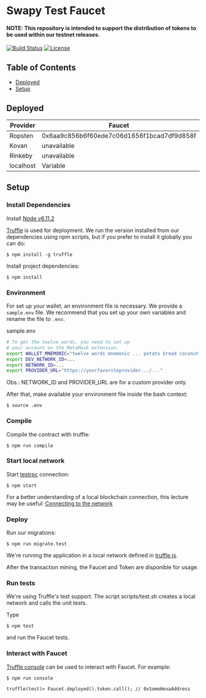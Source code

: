 # Swapy Test Faucet

#### NOTE: This repository is intended to support the distribution of tokens to be used within our testnet releases.

[![Build Status](https://travis-ci.org/SwapyNetwork/swapy-test-faucet.svg?branch=master)](https://travis-ci.org/SwapyNetwork/swapy-test-faucet)
[![License](https://img.shields.io/badge/License-Apache%202.0-blue.svg)](https://opensource.org/licenses/Apache-2.0)

## Table of Contents

* [Deployed](#deployed)
* [Setup](#setup)

## Deployed

| Provider  | Faucet                                     | Token                                      |
|-----------|--------------------------------------------|--------------------------------------------|
| Ropsten   | 0x6aa9c856b6f60ede7c06d1656f1bcad7df9d858f | 0xddcc1ebf2f4d47b485a201b64f41c1ddd18ab247 |
| Kovan     | unavailable                                | unavailable                                |
| Rinkeby   | unavailable                                | unavailable                                |
| localhost | Variable                                   | Variable                                   |

## Setup

### Install Dependencies
Install [Node v6.11.2](https://nodejs.org/en/download/releases/)

[Truffle](http://truffleframework.com/) is used for deployment. We run the version installed from our dependencies using npm scripts, but if you prefer to install it globally you can do:
```
$ npm install -g truffle
```
Install project dependencies:
```
$ npm install
```
### Environment

For set up your wallet, an environment file is necessary. We provide a `sample.env` file. We recommend that you set up your own variables and rename the file to `.env`.

sample.env
```bash
# To get the twelve words, you need to set up
# your account on the MetaMask extension.
export WALLET_MNEMONIC="twelve words mnemonic ... potato bread coconut pencil"
export DEV_NETWORK_ID=...
export NETWORK_ID=...
export PROVIDER_URL="https://yourfavoriteprovider.../..."
```

Obs.: NETWORK_ID and PROVIDER_URL are for a custom provider only.

After that, make available your environment file inside the bash context:
```
$ source .env
```

### Compile

Compile the contract with truffle:
```
$ npm run compile
```
### Start local network

Start [testrpc](https://github.com/ethereumjs/testrpc) connection:
```
$ npm start
```
For a better understanding of a local blockchain connection, this lecture may be useful: [Connecting to the network](https://github.com/ethereum/go-ethereum/wiki/Connecting-to-the-network)

### Deploy
Run our migrations:
```
$ npm run migrate.test
```
We're running the application in a local network defined in [truffle.js](https://github.com/SwapyNetwork/swapy-test-faucet/blob/master/truffle.js).

After the transaction mining, the Faucet and Token are disponible for usage.

### Run tests
We're using Truffle's test support. The script scripts/test.sh creates a local network and calls the unit tests.

Type
```
$ npm test
```
and run the Faucet tests.

### Interact with Faucet

[Truffle console](https://truffle.readthedocs.io/en/beta/getting_started/console/) can be used to interact with Faucet. For example:
```
$ npm run console
```
```
truffle(test)> Faucet.deployed().token.call(); // 0xSomeHexaAddress
```
